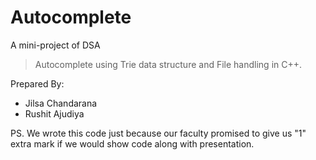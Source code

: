 # Autocomplete
A mini-project of DSA

> Autocomplete using Trie data structure and File handling in C++.

Prepared By: <br>
<ul>
  <li> Jilsa Chandarana </li>
  <li> Rushit Ajudiya </li>
 </ul>

PS. We wrote this code just because our faculty promised to give us "1" extra mark if we would show code along with presentation.
